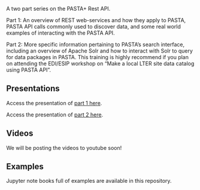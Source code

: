 A two part series on the PASTA+ Rest API.

Part 1: An overview of REST web-services and how they apply to PASTA, PASTA API calls commonly used to discover data, and some real world examples of interacting with the PASTA API.

Part 2: More specific information pertaining to PASTA’s search interface, including an overview of Apache Solr and how to interact with Solr to query for data packages in PASTA. This training is highly recommend if you plan on attending the EDI/ESIP workshop on “Make a local LTER site data catalog using PASTA API”.

## Presentations

Access the presentation of [part 1 here](https://docs.google.com/presentation/d/1Gz7XT8zZ07AQUvtZWdTdQ-QZO2yIfWrNDOwtbNZcvCc/edit#slide=id.p).

Access the presentation of [part 2 here](https://docs.google.com/presentation/d/1B7h8Bf2yS8WNhMNnaTvhVQjDVlEKqdTHdXtuf3e-PIQ/edit#slide=id.g160fb00556_0_0).

## Videos

We will be posting the videos to youtube soon!

## Examples

Jupyter note books full of examples are available in this repository.
